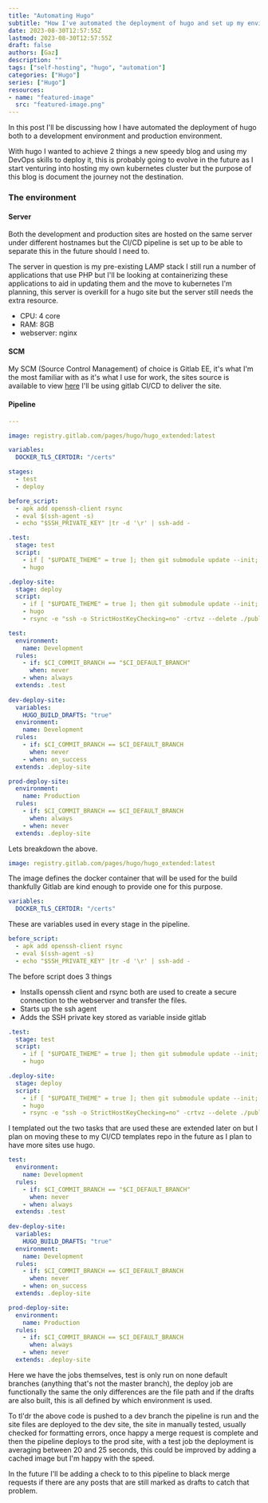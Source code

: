 ```yaml
---
title: "Automating Hugo"
subtitle: "How I've automated the deployment of hugo and set up my environments"
date: 2023-08-30T12:57:55Z
lastmod: 2023-08-30T12:57:55Z
draft: false
authors: [Gaz]
description: ""
tags: ["self-hosting", "hugo", "automation"]
categories: ["Hugo"]
series: ["Hugo"]
resources:
- name: "featured-image"
  src: "featured-image.png"
---
```


In this post I'll be discussing how I have automated the deployment of hugo both to a development environment and production environment.

With hugo I wanted to achieve 2 things a new speedy blog and using my DevOps skills to deploy it, this is probably going to evolve in the future as I start venturing into hosting my own kubernetes cluster but the purpose of this blog is document the journey not the destination.

### The environment

#### Server
Both the development and production sites are hosted on the same server under different hostnames but the CI/CD pipeline is set up to be able to separate this in the future should I need to.

The server in question is my pre-existing LAMP stack I still run a number of applications that use PHP but I'll be looking at containerizing these applications to aid in updating them and the move to kubernetes I'm planning, this server is overkill for a hugo site but the server still needs the extra resource.

- CPU: 4 core
- RAM: 8GB
- webserver: nginx

#### SCM 
My SCM (Source Control Management) of choice is Gitlab EE, it's what I'm the most familiar with as it's what I use for work, the sites source is available to view [here](https://gitlab.valhallaonline.info/publicgroup/public-websites/gjones.tech) I'll be using gitlab CI/CD to deliver the site.

#### Pipeline

```yaml
---

image: registry.gitlab.com/pages/hugo/hugo_extended:latest

variables:
  DOCKER_TLS_CERTDIR: "/certs"

stages:
  - test
  - deploy

before_script:
  - apk add openssh-client rsync
  - eval $(ssh-agent -s)
  - echo "$SSH_PRIVATE_KEY" |tr -d '\r' | ssh-add -

.test:
  stage: test
  script:
    - if [ "$UPDATE_THEME" = true ]; then git submodule update --init; fi
    - hugo

.deploy-site:
  stage: deploy
  script:
    - if [ "$UPDATE_THEME" = true ]; then git submodule update --init; fi
    - hugo
    - rsync -e "ssh -o StrictHostKeyChecking=no" -crtvz --delete ./public/ $SSH_USERNAME@$HOSTNAME:$SITE_PATH

test:
  environment:
    name: Development
  rules:
    - if: $CI_COMMIT_BRANCH == "$CI_DEFAULT_BRANCH"
      when: never
    - when: always
  extends: .test
  
dev-deploy-site:
  variables:
    HUGO_BUILD_DRAFTS: "true"
  environment:
    name: Development
  rules:
    - if: $CI_COMMIT_BRANCH == $CI_DEFAULT_BRANCH
      when: never
    - when: on_success
  extends: .deploy-site

prod-deploy-site:
  environment:
    name: Production
  rules:
    - if: $CI_COMMIT_BRANCH == $CI_DEFAULT_BRANCH
      when: always
    - when: never
  extends: .deploy-site
```

Lets breakdown the above.

```yaml
image: registry.gitlab.com/pages/hugo/hugo_extended:latest
```
The image defines the docker container that will be used for the build thankfully Gitlab are kind enough to provide one for this purpose.

```yaml
variables:
  DOCKER_TLS_CERTDIR: "/certs"
```
These are variables used in every stage in the pipeline.

```yaml
before_script:
  - apk add openssh-client rsync
  - eval $(ssh-agent -s)
  - echo "$SSH_PRIVATE_KEY" |tr -d '\r' | ssh-add -
```
The before script does 3 things
* Installs openssh client and rsync both are used to create a secure connection to the webserver and transfer the files.
* Starts up the ssh agent
* Adds the SSH private key stored as variable inside gitlab

```yaml
.test:
  stage: test
  script:
    - if [ "$UPDATE_THEME" = true ]; then git submodule update --init; fi
    - hugo

.deploy-site:
  stage: deploy
  script:
    - if [ "$UPDATE_THEME" = true ]; then git submodule update --init; fi
    - hugo
    - rsync -e "ssh -o StrictHostKeyChecking=no" -crtvz --delete ./public/ $SSH_USERNAME@$HOSTNAME:$SITE_PATH
```
I templated out the two tasks that are used these are extended later on but I plan on moving these to my CI/CD templates repo in the future as I plan to have more sites use hugo.

```yaml
test:
  environment:
    name: Development
  rules:
    - if: $CI_COMMIT_BRANCH == "$CI_DEFAULT_BRANCH"
      when: never
    - when: always
  extends: .test
  
dev-deploy-site:
  variables:
    HUGO_BUILD_DRAFTS: "true"
  environment:
    name: Development
  rules:
    - if: $CI_COMMIT_BRANCH == $CI_DEFAULT_BRANCH
      when: never
    - when: on_success
  extends: .deploy-site

prod-deploy-site:
  environment:
    name: Production
  rules:
    - if: $CI_COMMIT_BRANCH == $CI_DEFAULT_BRANCH
      when: always
    - when: never
  extends: .deploy-site
```

Here we have the jobs themselves, test is only run on none default branches (anything that's not the master branch), the deploy job are functionally the same the only differences are the file path and if the drafts are also built, this is all defined by which environment is used.

To tl'dr the above code is pushed to a dev branch the pipeline is run and the site files are deployed to the dev site, the site in manually tested, usually checked for formatting errors, once happy a merge request is complete and then the pipeline deploys to the prod site, with a test job the deployment is averaging between 20 and 25 seconds, this could be improved by adding a cached image but I'm happy with the speed.

In the future I'll be adding a check to to this pipeline to black merge requests if there are any posts that are still marked as drafts to catch that problem.
